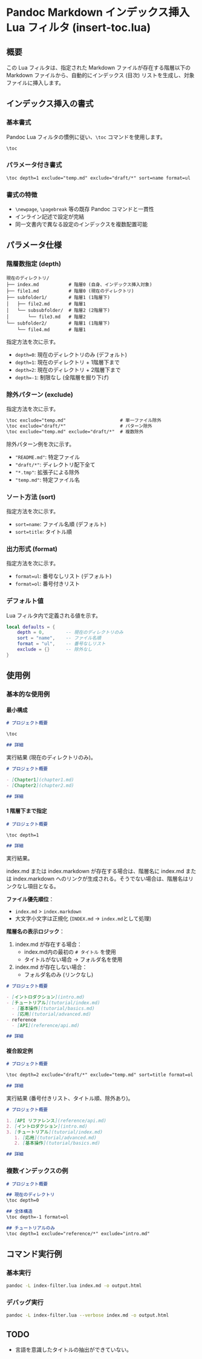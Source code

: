 # Pandoc Markdown インデックス挿入 Lua フィルタ (insert-toc.lua)

## 概要

この Lua フィルタは、指定された Markdown ファイルが存在する階層以下の Markdown ファイルから、自動的にインデックス (目次) リストを生成し、対象ファイルに挿入します。

## インデックス挿入の書式

### 基本書式

Pandoc Lua フィルタの慣例に従い、`\toc` コマンドを使用します。

```markdown
\toc
```

### パラメータ付き書式

```markdown
\toc depth=1 exclude="temp.md" exclude="draft/*" sort=name format=ul
```

### 書式の特徴

- `\newpage`, `\pagebreak` 等の既存 Pandoc コマンドと一貫性
- インライン記述で設定が完結
- 同一文書内で異なる設定のインデックスを複数配置可能

## パラメータ仕様

### 階層数指定 (depth)

```text
現在のディレクトリ/
├── index.md           # 階層0 (自身、インデックス挿入対象)
├── file1.md           # 階層0 (現在のディレクトリ)
├── subfolder1/        # 階層1 (1階層下)
│   ├── file2.md       # 階層1
│   └── subsubfolder/  # 階層2 (2階層下)
│       └── file3.md   # 階層2
└── subfolder2/        # 階層1 (1階層下)
    └── file4.md       # 階層1
```

指定方法を次に示す。

- `depth=0`: 現在のディレクトリのみ (デフォルト)
- `depth=1`: 現在のディレクトリ + 1階層下まで
- `depth=2`: 現在のディレクトリ + 2階層下まで
- `depth=-1`: 制限なし (全階層を掘り下げ)

### 除外パターン (exclude)

指定方法を次に示す。

```markdown
\toc exclude="temp.md"                    # 単一ファイル除外
\toc exclude="draft/*"                    # パターン除外
\toc exclude="temp.md" exclude="draft/*"  # 複数除外
```

除外パターン例を次に示す。

- `"README.md"`: 特定ファイル
- `"draft/*"`: ディレクトリ配下全て
- `"*.tmp"`: 拡張子による除外
- `"temp.md"`: 特定ファイル名

### ソート方法 (sort)

指定方法を次に示す。

- `sort=name`: ファイル名順 (デフォルト)
- `sort=title`: タイトル順

### 出力形式 (format)

指定方法を次に示す。

- `format=ul`: 番号なしリスト (デフォルト)
- `format=ol`: 番号付きリスト

### デフォルト値

Lua フィルタ内で定義される値を示す。

```lua
local defaults = {
    depth = 0,        -- 現在のディレクトリのみ
    sort = "name",    -- ファイル名順
    format = "ul",    -- 番号なしリスト
    exclude = {}      -- 除外なし
}
```

## 使用例

### 基本的な使用例

#### 最小構成

```markdown
# プロジェクト概要

\toc

## 詳細
```

実行結果 (現在のディレクトリのみ)。

```markdown
# プロジェクト概要

- [Chapter1](chapter1.md)
- [Chapter2](chapter2.md)

## 詳細
```

#### 1 階層下まで指定

```markdown
# プロジェクト概要

\toc depth=1

## 詳細
```

実行結果。

index.md または index.markdown が存在する場合は、階層名に index.md または index.markdown へのリンクが生成される。そうでない場合は、階層名はリンクなし項目となる。

**ファイル優先順位**：

- `index.md` > `index.markdown`
- 大文字小文字は正規化 (`INDEX.md` → `index.md`として処理)

**階層名の表示ロジック**：

1. index.md が存在する場合：
   - index.md内の最初の `# タイトル` を使用
   - タイトルがない場合 → フォルダ名を使用
2. index.md が存在しない場合：
   - フォルダ名のみ (リンクなし)

```markdown
# プロジェクト概要

- [イントロダクション](intro.md)
- [チュートリアル](tutorial/index.md)
  - [基本操作](tutorial/basics.md)
  - [応用](tutorial/advanced.md)
- reference
  - [API](reference/api.md)

## 詳細
```

#### 複合設定例

```markdown
# プロジェクト概要

\toc depth=2 exclude="draft/*" exclude="temp.md" sort=title format=ol

## 詳細
```

実行結果 (番号付きリスト、タイトル順、除外あり)。

```markdown
# プロジェクト概要

1. [API リファレンス](reference/api.md)
2. [イントロダクション](intro.md)
3. [チュートリアル](tutorial/index.md)
   1. [応用](tutorial/advanced.md)
   2. [基本操作](tutorial/basics.md)

## 詳細
```

### 複数インデックスの例

```markdown
# プロジェクト概要

## 現在のディレクトリ
\toc depth=0

## 全体構造
\toc depth=-1 format=ol

## チュートリアルのみ
\toc depth=1 exclude="reference/*" exclude="intro.md"
```

## コマンド実行例

### 基本実行

```bash
pandoc -L index-filter.lua index.md -o output.html
```

### デバッグ実行

```bash
pandoc -L index-filter.lua --verbose index.md -o output.html
```

## TODO

- 言語を意識したタイトルの抽出ができていない。
